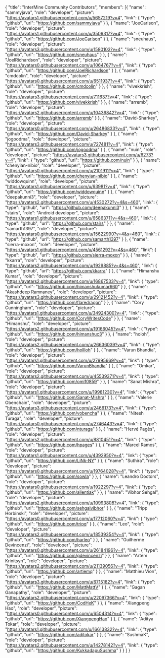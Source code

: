 {
  "title": "InterMine Community Contributors",
  "members": [{
      "name": "sammyjava",
      "role": "developer",
      "picture": "https://avatars1.githubusercontent.com/u/5657219?v=4",
      "link": {
        "type": "github",
        "url": "https://github.com/sammyjava"
      }
    },
    {
      "name": "JoeCarlson",
      "role": "developer",
      "picture": "https://avatars1.githubusercontent.com/u/3506317?v=4",
      "link": {
        "type": "github",
        "url": "https://github.com/JoeCarlson"
      }
    },
    {
      "name": "sneuhaus",
      "role": "developer",
      "picture": "https://avatars3.githubusercontent.com/u/1580103?v=4",
      "link": {
        "type": "github",
        "url": "https://github.com/sneuhaus"
      }
    },
    {
      "name": "JoelRichardson",
      "role": "developer",
      "picture": "https://avatars0.githubusercontent.com/u/1064767?v=4",
      "link": {
        "type": "github",
        "url": "https://github.com/JoelRichardson"
      }
    },
    {
      "name": "cmdcolin",
      "role": "developer",
      "picture": "https://avatars0.githubusercontent.com/u/6511937?v=4",
      "link": {
        "type": "github",
        "url": "https://github.com/cmdcolin"
      }
    },
    {
      "name": "vivekkrish",
      "role": "developer",
      "picture": "https://avatars3.githubusercontent.com/u/711637?v=4",
      "link": {
        "type": "github",
        "url": "https://github.com/vivekkrish"
      }
    },
    {
      "name": "arremb",
      "role": "developer",
      "picture": "https://avatars2.githubusercontent.com/u/10436842?v=4",
      "link": {
        "type": "github",
        "url": "https://github.com/arremb"
      }
    },
    {
      "name": "David-Sharkey",
      "role": "developer",
      "picture": "https://avatars0.githubusercontent.com/u/26486833?v=4",
      "link": {
        "type": "github",
        "url": "https://github.com/David-Sharkey"
      }
    },
    {
      "name": "jogoodma",
      "role": "developer",
      "picture": "https://avatars3.githubusercontent.com/u/727481?v=4",
      "link": {
        "type": "github",
        "url": "https://github.com/jogoodma"
      }
    },
    {
      "name": "nuin",
      "role": "developer",
      "picture": "https://avatars3.githubusercontent.com/u/6273?v=4",
      "link": {
        "type": "github",
        "url": "https://github.com/nuin"
      }
    },
    {
      "name": "chenyian-nibio",
      "role": "developer",
      "picture": "https://avatars0.githubusercontent.com/u/2101911?v=4",
      "link": {
        "type": "github",
        "url": "https://github.com/chenyian-nibio"
      }
    },
    {
      "name": "widdowquinn",
      "role": "developer",
      "picture": "https://avatars1.githubusercontent.com/u/63981?v=4",
      "link": {
        "type": "github",
        "url": "https://github.com/widdowquinn"
      }
    },
    {
      "name": "deepakunni3",
      "role": "developer",
      "picture": "https://avatars2.githubusercontent.com/u/4530272?v=4&s=460",
      "link": {
        "type": "github",
        "url": "https://github.com/deepakunni3"
      }
    },
    {
      "name": "stairs",
      "role": "Android developer",
      "picture": "https://avatars1.githubusercontent.com/u/6586371?v=4&s=460",
      "link": {
        "type": "github",
        "url": "https://github.com/stairs"
      }
    },
    {
      "name": "samarth1397",
      "role": "developer",
      "picture": "https://avatars0.githubusercontent.com/u/15622990?v=4&s=460",
      "link": {
        "type": "github",
        "url": "https://github.com/samarth1397"
      }
    },
    {
      "name": "sierra-moxon",
      "role": "developer",
      "picture": "https://avatars1.githubusercontent.com/u/4561292?v=4&s=460",
      "link": {
        "type": "github",
        "url": "https://github.com/sierra-moxon"
      }
    },
    {
      "name": "kkarra",
      "role": "developer",
      "picture": "https://avatars2.githubusercontent.com/u/1929885?v=4&s=460",
      "link": {
        "type": "github",
        "url": "https://github.com/kkarra"
      }
    },
    {
      "name": "Himanshu Kumar",
      "role": "developer",
      "picture": "https://avatars2.githubusercontent.com/u/16867533?v=4",
      "link": {
        "type": "github",
        "url": "https://github.com/himanshukumar660"
      }
    },
    {
      "name": "Akashdeep Ramnaney",
      "role": "developer",
      "picture": "https://avatars3.githubusercontent.com/u/29121452?v=4",
      "link": {
        "type": "github",
        "url": "https://github.com/flaredragon"
      }
    },
    {
      "name": "Cory Cunningham",
      "role": "developer",
      "picture": "https://avatars1.githubusercontent.com/u/34924300?v=4",
      "link": {
        "type": "github",
        "url": "https://github.com/CoryWritesCode"
      }
    },
    {
      "name": "Himanshu",
      "role": "developer",
      "picture": "https://avatars2.githubusercontent.com/u/19166045?v=4",
      "link": {
        "type": "github",
        "url": "https://github.com/himanshuc3"
      }
    },
    {
      "name": "holoh",
      "role": "developer",
      "picture": "https://avatars2.githubusercontent.com/u/26636039?v=4",
      "link": {
        "type": "github",
        "url": "https://github.com/hollloh"
      }
    },
    {
      "name": "Varun Bhandia",
      "role": "developer",
      "picture": "https://avatars1.githubusercontent.com/u/27995669?v=4",
      "link": {
        "type": "github",
        "url": "https://github.com/VarunBhandia"
      }
    },
    {
      "name": "Omkar",
      "role": "developer",
      "picture": "https://avatars2.githubusercontent.com/u/45539371?v=4",
      "link": {
        "type": "github",
        "url": "https://github.com/omi10859"
      }
    },
    {
      "name": "Sanat Mishra",
      "role": "developer",
      "picture": "https://avatars1.githubusercontent.com/u/19981230?v=4",
      "link": {
        "type": "github",
        "url": "https://github.com/Sanat-Mishra"
      }
    },
    {
      "name": "Valerie Obenchain",
      "role": "developer",
      "picture": "https://avatars3.githubusercontent.com/u/2466173?v=4",
      "link": {
        "type": "github",
        "url": "https://github.com/vobencha"
      }
    },
    {
      "name": "Nitesh Turaga",
      "role": "developer",
      "picture": "https://avatars0.githubusercontent.com/u/2746443?v=4",
      "link": {
        "type": "github",
        "url": "https://github.com/nturaga"
      }
    },
    {
      "name": "Hervé Pagès",
      "role": "developer",
      "picture": "https://avatars2.githubusercontent.com/u/8810451?v=4",
      "link": {
        "type": "github",
        "url": "https://github.com/hpages"
      }
    },
    {
      "name": "Marcel Ramos",
      "role": "developer",
      "picture": "https://avatars1.githubusercontent.com/u/4392950?v=4",
      "link": {
        "type": "github",
        "url": "https://github.com/LiNk-NY"
      }
    },
    {
      "name": "Suthira",
      "role": "developer",
      "picture": "https://avatars0.githubusercontent.com/u/19764028?v=4",
      "link": {
        "type": "github",
        "url": "https://github.com/sowla"
      }
    },
    {
      "name": "Leandro Doctors",
      "role": "developer",
      "picture": "https://avatars0.githubusercontent.com/u/1922297?v=4",
      "link": {
        "type": "github",
        "url": "https://github.com/allentiak"
      }
    },
    {
      "name": "Vibhor Sehgal",
      "role": "developer",
      "picture": "https://avatars2.githubusercontent.com/u/10993808?v=4",
      "link": {
        "type": "github",
        "url": "https://github.com/sehgalvibhor"
      }
    },
    {
      "name": "Tripp Horbinski",
      "role": "developer",
      "picture": "https://avatars0.githubusercontent.com/u/17712060?v=4",
      "link": {
        "type": "github",
        "url": "https://github.com/tripq"
      }
    },
    {
      "name": "Leo",
      "role": "developer",
      "picture": "https://avatars2.githubusercontent.com/u/18539354?v=4",
      "link": {
        "type": "github",
        "url": "https://github.com/harleo"
      }
    },
    {
      "name": "Guilherme Devincenzi",
      "role": "developer",
      "picture": "https://avatars0.githubusercontent.com/u/26184196?v=4",
      "link": {
        "type": "github",
        "url": "https://github.com/gdevincenzi"
      }
    },
    {
      "name": "Artem Krinitsyn",
      "role": "developer",
      "picture": "https://avatars2.githubusercontent.com/u/21139056?v=4",
      "link": {
        "type": "github",
        "url": "https://github.com/artiemq"
      }
    },
    {
      "name": "Matthieu Vion",
      "role": "developer",
      "picture": "https://avatars3.githubusercontent.com/u/6715182?v=4",
      "link": {
        "type": "github",
        "url": "https://github.com/MattMattV"
      }
    },
    {
      "name": "Gagan Ganapathy",
      "role": "developer",
      "picture": "https://avatars2.githubusercontent.com/u/22097366?v=4",
      "link": {
        "type": "github",
        "url": "https://github.com/CodHeK"
      }
    },
    {
      "name": "Xiangpeng Hao",
      "role": "developer",
      "picture": "https://avatars0.githubusercontent.com/u/6504314?v=4",
      "link": {
        "type": "github",
        "url": "https://github.com/XiangpengHao"
      }
    },
    {
      "name": "Aditya Tokar",
      "role": "developer",
      "picture": "https://avatars1.githubusercontent.com/u/16613832?v=4",
      "link": {
        "type": "github",
        "url": "https://github.com/aditokar"
      }
    },
    {
      "name": "SushmaK",
      "role": "developer",
      "picture": "https://avatars2.githubusercontent.com/u/14278142?v=4",
      "link": {
        "type": "github",
        "url": "https://github.com/KukkadapuSushma"
      }
    }
  ]
}
